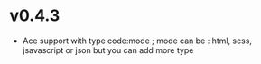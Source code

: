 # v0.4.3

-  Ace support with type code:mode ; mode can be : html, scss, jsavascript or json but you can add more type